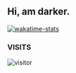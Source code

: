 ## Hi, am darker.

[![wakatime-stats](https://github.com/sanix-darker/sanix-darker/blob/master/images/stat.svg)](https://wakatime.com/@sanixdarker)

### VISITS 
![visitor](https://profile-counter.glitch.me/sanix-darker/count.svg)
